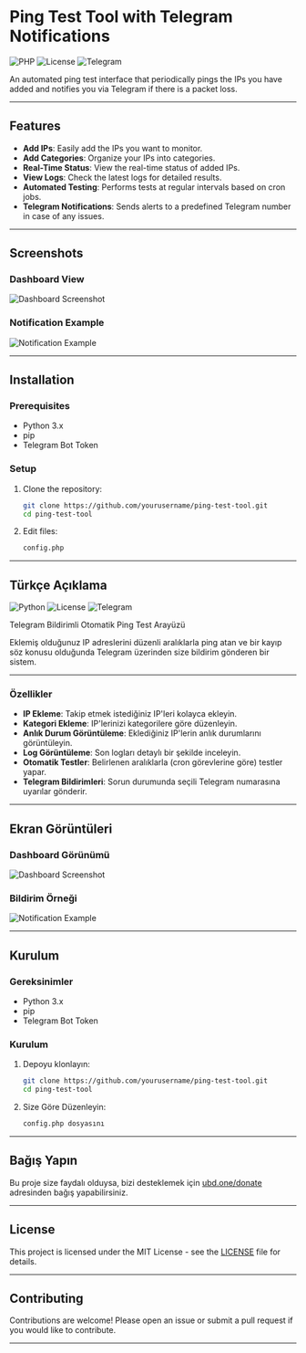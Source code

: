 # Ping Test Tool with Telegram Notifications

![PHP](https://img.shields.io/badge/Php-blue?logo=python&logoColor=white)
![License](https://img.shields.io/badge/License-MIT-green?logo=opensourceinitiative&logoColor=white)
![Telegram](https://img.shields.io/badge/Telegram-Notifications-blue?logo=telegram&logoColor=white)

An automated ping test interface that periodically pings the IPs you have added and notifies you via Telegram if there is a packet loss.

---

## Features

- **Add IPs**: Easily add the IPs you want to monitor.
- **Add Categories**: Organize your IPs into categories.
- **Real-Time Status**: View the real-time status of added IPs.
- **View Logs**: Check the latest logs for detailed results.
- **Automated Testing**: Performs tests at regular intervals based on cron jobs.
- **Telegram Notifications**: Sends alerts to a predefined Telegram number in case of any issues.

---

## Screenshots

### Dashboard View
![Dashboard Screenshot](placeholder-for-image-url)

### Notification Example
![Notification Example](placeholder-for-image-url)

---

## Installation

### Prerequisites
- Python 3.x
- pip
- Telegram Bot Token

### Setup

1. Clone the repository:
   ```bash
   git clone https://github.com/yourusername/ping-test-tool.git
   cd ping-test-tool
   ```

2. Edit files:
   ```bash
   config.php
   ```


---

## Türkçe Açıklama

![Python](https://img.shields.io/badge/Python-3.x-blue?logo=python&logoColor=white)
![License](https://img.shields.io/badge/License-MIT-green?logo=opensourceinitiative&logoColor=white)
![Telegram](https://img.shields.io/badge/Telegram-Bildirimler-blue?logo=telegram&logoColor=white)

Telegram Bildirimli Otomatik Ping Test Arayüzü

Eklemiş olduğunuz IP adreslerini düzenli aralıklarla ping atan ve bir kayıp söz konusu olduğunda Telegram üzerinden size bildirim gönderen bir sistem.

---

### Özellikler

- **IP Ekleme**: Takip etmek istediğiniz IP'leri kolayca ekleyin.
- **Kategori Ekleme**: IP'lerinizi kategorilere göre düzenleyin.
- **Anlık Durum Görüntüleme**: Eklediğiniz IP'lerin anlık durumlarını görüntüleyin.
- **Log Görüntüleme**: Son logları detaylı bir şekilde inceleyin.
- **Otomatik Testler**: Belirlenen aralıklarla (cron görevlerine göre) testler yapar.
- **Telegram Bildirimleri**: Sorun durumunda seçili Telegram numarasına uyarılar gönderir.

---

## Ekran Görüntüleri

### Dashboard Görünümü
![Dashboard Screenshot](placeholder-for-image-url)

### Bildirim Örneği
![Notification Example](placeholder-for-image-url)

---

## Kurulum

### Gereksinimler
- Python 3.x
- pip
- Telegram Bot Token

### Kurulum

1. Depoyu klonlayın:
   ```bash
   git clone https://github.com/yourusername/ping-test-tool.git
   cd ping-test-tool
   ```

2. Size Göre Düzenleyin:
   ```bash
   config.php dosyasını
   ```

---

## Bağış Yapın

Bu proje size faydalı olduysa, bizi desteklemek için [ubd.one/donate](https://ubd.one/donate) adresinden bağış yapabilirsiniz.

---

## License

This project is licensed under the MIT License - see the [LICENSE](LICENSE) file for details.

---

## Contributing

Contributions are welcome! Please open an issue or submit a pull request if you would like to contribute.

---
